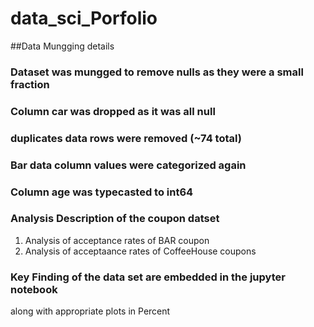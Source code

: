 # data_sci_Porfolio

##Data Mungging details 
### Dataset was mungged to remove nulls as they were a small fraction
### Column car was dropped as it was all null 
### duplicates data rows were removed (~74 total)
### Bar data column values were categorized again
### Column age was typecasted to int64

### Analysis Description of the coupon datset
1. Analysis of acceptance rates of BAR coupon
2. Analysis of acceptaance rates of CoffeeHouse coupons

### Key Finding of the data set are embedded in the jupyter notebook
along with appropriate plots in Percent
